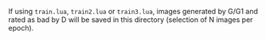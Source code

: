 If using `train.lua`, `train2.lua` or `train3.lua`, images generated by G/G1 and rated as
bad by D will be saved in this directory (selection of N images per epoch).
